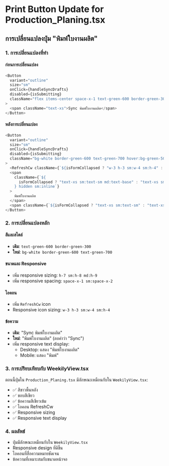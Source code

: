 # Print Button Update for Production_Planing.tsx

## การเปลี่ยนแปลงปุ่ม "พิมพ์ใบงานผลิต"

### 1. การเปลี่ยนแปลงที่ทำ

#### ก่อนการเปลี่ยนแปลง
```typescript
<Button
  variant="outline"
  size="sm"
  onClick={handleSyncDrafts}
  disabled={isSubmitting}
  className="flex items-center space-x-1 text-green-600 border-green-300 hover:bg-green-50"
>
  <span className="text-xs">Sync พิมพ์ใบงานผลิต</span>
</Button>
```

#### หลังการเปลี่ยนแปลง
```typescript
<Button
  variant="outline"
  size="sm"
  onClick={handleSyncDrafts}
  disabled={isSubmitting}
  className="bg-white border-green-600 text-green-700 hover:bg-green-50 flex items-center space-x-1 sm:space-x-2 h-7 sm:h-8 md:h-9"
>
  <RefreshCw className={`${isFormCollapsed ? "w-3 h-3 sm:w-4 sm:h-4" : "w-3 h-3"}`} />
  <span
    className={`${
      isFormCollapsed ? "text-xs sm:text-sm md:text-base" : "text-xs sm:text-sm"
    } hidden sm:inline`}
  >
    พิมพ์ใบงานผลิต
  </span>
  <span className={`${isFormCollapsed ? "text-xs sm:text-sm" : "text-xs"} sm:hidden`}>พิมพ์</span>
</Button>
```

### 2. การเปลี่ยนแปลงหลัก

#### สีและสไตล์
- **เดิม**: `text-green-600 border-green-300`
- **ใหม่**: `bg-white border-green-600 text-green-700`

#### ขนาดและ Responsive
- เพิ่ม responsive sizing: `h-7 sm:h-8 md:h-9`
- เพิ่ม responsive spacing: `space-x-1 sm:space-x-2`

#### ไอคอน
- เพิ่ม `RefreshCw` icon
- Responsive icon sizing: `w-3 h-3 sm:w-4 sm:h-4`

#### ข้อความ
- **เดิม**: "Sync พิมพ์ใบงานผลิต"
- **ใหม่**: "พิมพ์ใบงานผลิต" (ลบคำว่า "Sync")
- เพิ่ม responsive text display:
  - Desktop: แสดง "พิมพ์ใบงานผลิต"
  - Mobile: แสดง "พิมพ์"

### 3. การเปรียบเทียบกับ WeekilyView.tsx

ตอนนี้ปุ่มใน `Production_Planing.tsx` มีลักษณะเหมือนกับใน `WeekilyView.tsx`:

- ✅ สีขาวพื้นหลัง
- ✅ ขอบสีเขียว
- ✅ ข้อความสีเขียวเข้ม
- ✅ ไอคอน RefreshCw
- ✅ Responsive sizing
- ✅ Responsive text display

### 4. ผลลัพธ์

- ปุ่มมีลักษณะเหมือนกับใน `WeekilyView.tsx`
- Responsive design ที่ดีขึ้น
- ไอคอนที่สื่อความหมายชัดเจน
- ข้อความที่เหมาะสมกับขนาดหน้าจอ 